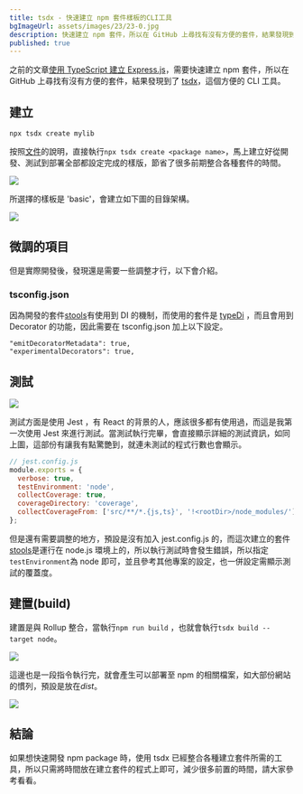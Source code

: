 ```yaml
---
title: tsdx - 快速建立 npm 套件樣板的CLI工具
bgImageUrl: assets/images/23/23-0.jpg
description: 快速建立 npm 套件，所以在 GitHub 上尋找有沒有方便的套件，結果發現到了 tsdx，這個方便的 CLI 工具
published: true
---
```


之前的文章[使用 TypeScript 建立 Express.js](https://thomascsd.github.io/blog/2021-02-07-ExpressjssWithTypescript)，需要快速建立 npm 套件，所以在 GitHub 上尋找有沒有方便的套件，結果發現到了 [tsdx](httptrs://github.com/jaredpalmer/tsdx)，這個方便的 CLI 工具。

## 建立

```
npx tsdx create mylib
```

按照[文件](https://tsdx.io/)的說明，直接執行`npx tsdx create <package name>`，馬上建立好從開發、測試到部署全部都設定完成的樣版，節省了很多前期整合各種套件的時間。

<img class="img-responsive" loading="lazy" src="assets/images/23/23-01.png">

所選擇的樣板是 'basic'，會建立如下圖的目錄架構。

<img class="img-responsive" loading="lazy" src="assets/images/23/23-02.png">

## 微調的項目

但是實際開發後，發現還是需要一些調整才行，以下會介紹。

### tsconfig.json

因為開發的套件[stools](https://www.npmjs.com/package/@thomascsd/stools)有使用到 DI 的機制，而使用的套件是 [typeDi](https://github.com/typestack/typedi) ，而且會用到 Decorator 的功能，因此需要在 tsconfig.json 加上以下設定。

```
"emitDecoratorMetadata": true,
"experimentalDecorators": true,
```

## 測試

<img class="img-responsive" loading="lazy" src="assets/images/23/23-03.png">

測試方面是使用 Jest ，有 React 的背景的人，應該很多都有使用過，而這是我第一次使用 Jest 來進行測試。當測試執行完畢，會直接顯示詳細的測試資訊，如同上圖，這部份有讓我有點驚艷到，就連未測試的程式行數也會顯示。

```javascript
// jest.config.js
module.exports = {
  verbose: true,
  testEnvironment: 'node',
  collectCoverage: true,
  coverageDirectory: 'coverage',
  collectCoverageFrom: ['src/**/*.{js,ts}', '!<rootDir>/node_modules/'],
};
```

但是還有需要調整的地方，預設是沒有加入 jest.config.js 的，而這次建立的套件[stools](https://www.npmjs.com/package/@thomascsd/stools)是運行在 node.js 環境上的，所以執行測試時會發生錯誤，所以指定`testEnvironment`為 node 即可，並且參考其他專案的設定，也一併設定需顯示測試的覆蓋度。

## 建置(build)

建置是與 Rollup 整合，當執行`npm run build` ，也就會執行`tsdx build --target node`。

<img class="img-responsive" loading="lazy" src="assets/images/23/23-05.png">

這邊也是一段指令執行完，就會產生可以部署至 npm 的相關檔案，如大部份網站的慣列，預設是放在*dist*。

<img class="img-responsive" loading="lazy" src="assets/images/23/23-04.png">

## 結論

如果想快速開發 npm package 時，使用 tsdx 已經整合各種建立套件所需的工具，所以只需將時間放在建立套件的程式上即可，減少很多前置的時間，請大家參考看看。
